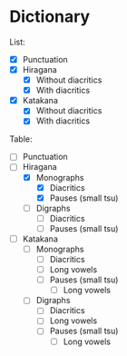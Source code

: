 # Dictionary

List:
 - [X] Punctuation
 - [X] Hiragana
     - [X] Without diacritics
     - [X] With diacritics
 - [X] Katakana
     - [X] Without diacritics
     - [X] With diacritics

Table:
 - [ ] Punctuation
 - [ ] Hiragana
     - [X] Monographs
         - [X] Diacritics
         - [X] Pauses (small tsu)
     - [ ] Digraphs
         - [ ] Diacritics
         - [ ] Pauses (small tsu)
 - [ ] Katakana
     - [ ] Monographs
         - [ ] Diacritics
         - [ ] Long vowels
         - [ ] Pauses (small tsu)
             - [ ] Long vowels
     - [ ] Digraphs
         - [ ] Diacritics
         - [ ] Long vowels
         - [ ] Pauses (small tsu)
             - [ ] Long vowels
